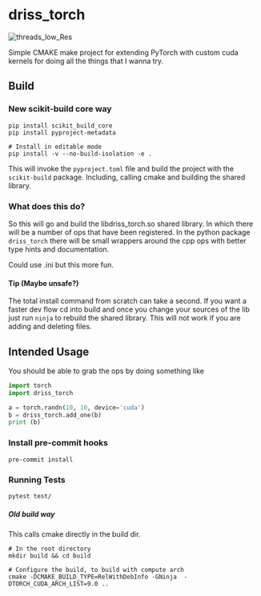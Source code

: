 # driss_torch
![threads_low_Res](https://github.com/drisspg/driss_torch/assets/32754868/df5f6286-ef38-411e-9bc5-90042671a4fd)


Simple CMAKE make project for extending PyTorch with custom cuda kernels for doing
all the things that I wanna try.


## Build
### New scikit-build core way
``` Shell
pip install scikit_build_core
pip install pyproject-metadata

# Install in editable mode
pip install -v --no-build-isolation -e .
```

This will invoke the `pyproject.toml` file and build the project with the `scikit-build` package.
Including, calling cmake and building the shared library.

### What does this do?
So this will go and build the libdriss_torch.so shared library. In which there will be a number of ops that have been registered.
In the python package `driss_torch` there will be small wrappers around the cpp ops with better type hints and documentation.

Could use .ini but this more fun.


#### Tip (Maybe unsafe?)
The total install command from scratch can take a second. If you want a faster dev flow cd into build and once you change your sources of the lib just run `ninja` to rebuild the shared library. This will not work if you are adding and deleting files.
## Intended Usage
You should be able to grab the ops by doing something like

```Python
import torch
import driss_torch

a = torch.randn(10, 10, device='cuda')
b = driss_torch.add_one(b)
print (b)
```

### Install pre-commit hooks
```Shell
pre-commit install
```
### Running Tests
```Shell
pytest test/
```


##### Old build way
This calls cmake directly in the build dir.
``` Shell
# In the root directory
mkdir build && cd build

# Configure the build, to build with compute arch
cmake -DCMAKE_BUILD_TYPE=RelWithDebInfo -GNinja  -DTORCH_CUDA_ARCH_LIST=9.0 ..

```

